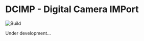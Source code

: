 # DCIMP - Digital Camera IMPort

![Build](https://github.com/vysokyj/dcimp/actions/workflows/gradle.yml/badge.svg)

Under development...
